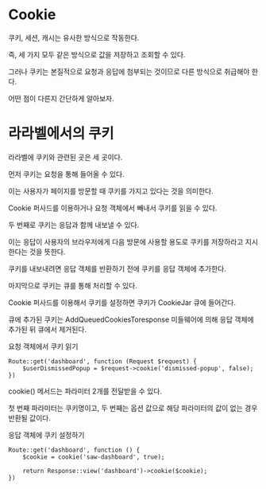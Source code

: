 # Cookie

쿠키, 세션, 캐시는 유사한 방식으로 작동한다.

즉, 세 가지 모두 같은 방식으로 값을 저장하고 조회할 수 있다.

그러나 쿠키는 본질적으로 요청과 응답에 첨부되는 것이므로 다른 방식으로 취급해야 한다.

어떤 점이 다른지 간단하게 알아보자.

# 라라벨에서의 쿠키

라라벨에 쿠키와 관련된 곳은 세 곳이다.

먼저 쿠키는 요청을 통해 들어올 수 있다.

이는 사용자가 페이지를 방문할 때 쿠키를 가지고 있다는 것을 의미한다.

Cookie 퍼사드를 이용하거나 요청 객체에서 빼내서 쿠키를 읽을 수 있다.

두 번째로 쿠키는 응답과 함께 내보낼 수 있다.

이는 응답이 사용자의 브라우저에게 다음 방문에 사용할 용도로 쿠키를 저장하라고 지시한다는 것을 뜻한다.

쿠키를 내보내려면 응답 객체를 반환하기 전에 쿠키를 응답 객체에 추가한다.

마지막으로 쿠키는 큐를 통해 처리할 수 있다.

Cookie 퍼사드를 이용해서 쿠키를 설정하면 쿠키가 CookieJar 큐에 들어간다.

큐에 추가된 쿠키는 AddQueuedCookiesToresponse 미들웨어에 의해 응답 객체에 추가된 뒤 큐에서 제거된다.

요청 객체에서 쿠키 읽기

```
Route::get('dashboard', function (Request $request) {
    $userDismissedPopup = $request->cookie('dismissed-popup', false);
})
```

cookie() 메서드는 파라미터 2개를 전달받을 수 있다.

첫 번째 파라미터는 쿠키명이고, 두 번째는 옵션 값으로 해당 파라미터의 값이 없는 경우 반환될 값이다.

응답 객체에 쿠키 설정하기

```
Route::get('dashboard', function () {
    $cookie = cookie('saw-dashboard', true);

    return Response::view('dashboard')->cookie($cookie);
})
```

